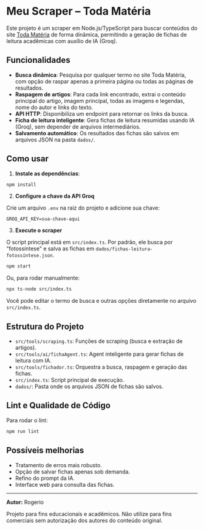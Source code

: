 # Meu Scraper – Toda Matéria

Este projeto é um scraper em Node.js/TypeScript para buscar conteúdos do site [Toda Matéria](https://www.todamateria.com.br/) de forma dinâmica, permitindo a geração de fichas de leitura acadêmicas com auxílio de IA (Groq).

## Funcionalidades

- **Busca dinâmica**: Pesquisa por qualquer termo no site Toda Matéria, com opção de raspar apenas a primeira página ou todas as páginas de resultados.
- **Raspagem de artigos**: Para cada link encontrado, extrai o conteúdo principal do artigo, imagem principal, todas as imagens e legendas, nome do autor e links do texto.
- **API HTTP**: Disponibiliza um endpoint para retornar os links da busca.
- **Ficha de leitura inteligente**: Gera fichas de leitura resumidas usando IA (Groq), sem depender de arquivos intermediários.
- **Salvamento automático**: Os resultados das fichas são salvos em arquivos JSON na pasta `dados/`.

## Como usar

1. **Instale as dependências**:

```bash
npm install
```

2. **Configure a chave da API Groq**

Crie um arquivo `.env` na raiz do projeto e adicione sua chave:

```
GROQ_API_KEY=sua-chave-aqui
```

3. **Execute o scraper**

O script principal está em `src/index.ts`. Por padrão, ele busca por "fotossíntese" e salva as fichas em `dados/fichas-leitura-fotossíntese.json`.

```bash
npm start
```

Ou, para rodar manualmente:

```bash
npx ts-node src/index.ts
```

Você pode editar o termo de busca e outras opções diretamente no arquivo `src/index.ts`.

## Estrutura do Projeto

- `src/tools/scraping.ts`: Funções de scraping (busca e extração de artigos).
- `src/tools/ai/fichaAgent.ts`: Agent inteligente para gerar fichas de leitura com IA.
- `src/tools/fichador.ts`: Orquestra a busca, raspagem e geração das fichas.
- `src/index.ts`: Script principal de execução.
- `dados/`: Pasta onde os arquivos JSON de fichas são salvos.

## Lint e Qualidade de Código

Para rodar o lint:

```bash
npm run lint
```

## Possíveis melhorias

- Tratamento de erros mais robusto.
- Opção de salvar fichas apenas sob demanda.
- Refino do prompt da IA.
- Interface web para consulta das fichas.

---

**Autor:** Rogerio

Projeto para fins educacionais e acadêmicos. Não utilize para fins comerciais sem autorização dos autores do conteúdo original.

